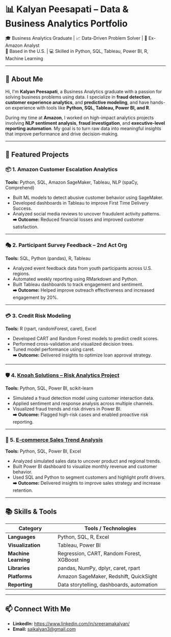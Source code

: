 # 📊 Kalyan Peesapati – Data & Business Analytics Portfolio

🎓 Business Analytics Graduate | 📈 Data-Driven Problem Solver | 💼 Ex-Amazon Analyst  
📍 Based in the U.S. | 💻 Skilled in Python, SQL, Tableau, Power BI, R, Machine Learning

---

## 👋 About Me

Hi, I'm **Kalyan Peesapati**, a Business Analytics graduate with a passion for solving business problems using data. I specialize in **fraud detection**, **customer experience analytics**, and **predictive modeling**, and have hands-on experience with tools like **Python, SQL, Tableau, Power BI, and R**.

During my time at **Amazon**, I worked on high-impact analytics projects involving **NLP sentiment analysis**, **fraud investigation**, and **executive-level reporting automation**. My goal is to turn raw data into meaningful insights that improve performance and drive decision-making.

---

## 💼 Featured Projects

### 📦 1. Amazon Customer Escalation Analytics  
**Tools:** Python, SQL, Amazon SageMaker, Tableau, NLP (spaCy, Comprehend)

- Built ML models to detect abusive customer behavior using SageMaker.
- Developed dashboards in Tableau to improve First Time Delivery Success.
- Analyzed social media reviews to uncover fraudulent activity patterns.  
**➡️ Outcome:** Reduced financial losses and improved customer satisfaction.

---

### 🎭 2. Participant Survey Feedback – 2nd Act Org  
**Tools:** SQL, Python (pandas), R, Tableau

- Analyzed event feedback data from youth participants across U.S. regions.
- Automated weekly reporting using RMarkdown and Python.
- Built Tableau dashboards to track engagement and sentiment.  
**➡️ Outcome:** Helped improve outreach effectiveness and increased engagement by 20%.

---

### 💳 3. Credit Risk Modeling  
**Tools:** R (rpart, randomForest, caret), Excel

- Developed CART and Random Forest models to predict credit scores.
- Performed cross-validation and visualized decision trees.
- Tuned model performance using caret.  
**➡️ Outcome:** Delivered insights to optimize loan approval strategy.

---

### 🛡️ 4. [Knoah Solutions – Risk Analytics Project](knoah-risk-analytics/README.md)  
**Tools:** Python, SQL, Power BI, scikit-learn

- Simulated a fraud detection model using customer interaction data.
- Applied sentiment and response analysis across multiple channels.
- Visualized fraud trends and risk drivers in Power BI.  
**➡️ Outcome:** Flagged high-risk cases and enabled proactive risk reporting.

---

### 🛒 5. [E-commerce Sales Trend Analysis](ecommerce-sales-trend-analysis/README.md)  
**Tools:** Python, SQL, Power BI, Excel

- Analyzed simulated sales data to uncover product and regional trends.
- Built Power BI dashboard to visualize monthly revenue and customer behavior.
- Used SQL and Python to segment customers and highlight profit drivers.  
**➡️ Outcome:** Delivered insights to improve sales strategy and increase retention.

---

## 📚 Skills & Tools

| Category        | Tools / Technologies |
|-----------------|----------------------|
| **Languages**   | Python, SQL, R, Excel |
| **Visualization** | Tableau, Power BI |
| **Machine Learning** | Regression, CART, Random Forest, XGBoost |
| **Libraries**   | pandas, NumPy, dplyr, caret, rpart |
| **Platforms**   | Amazon SageMaker, Redshift, QuickSight |
| **Reporting**   | Data storytelling, dashboards, automation |

---

## 📫 Connect With Me

- **LinkedIn:** https://www.linkedin.com/in/sreeramakalyan/ 
- **Email:** saikalyan3@gmail.com
